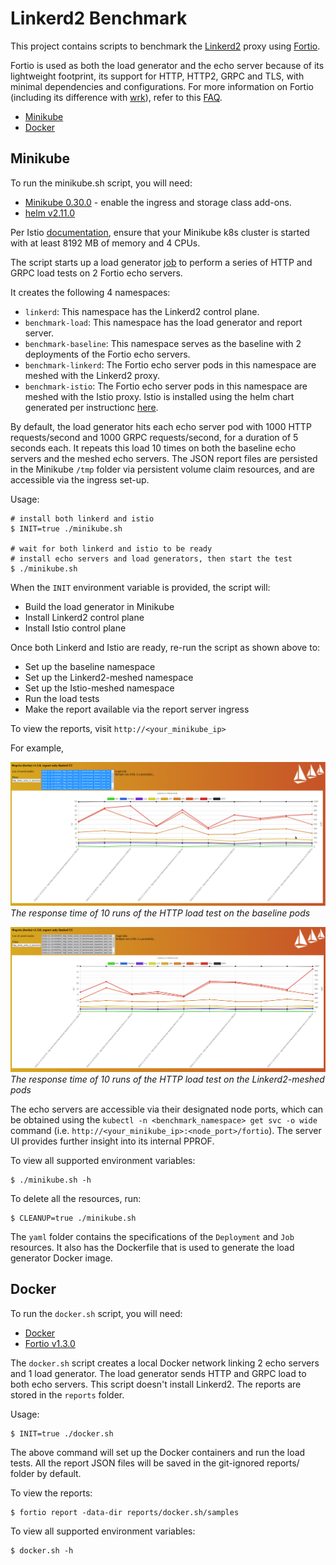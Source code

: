 # Linkerd2 Benchmark
This project contains scripts to benchmark the [Linkerd2](https://linkerd.io/) proxy using [Fortio](https://fortio.org/).

Fortio is used as both the load generator and the echo server because of its lightweight footprint, its support for HTTP, HTTP2, GRPC and TLS, with minimal dependencies and configurations. For more information on Fortio (including its difference with [wrk](https://github.com/wg/wrk)), refer to this [FAQ](https://github.com/fortio/fortio/wiki/FAQ#i-want-to-get-the-best-results-what-flags-should-i-pass).

* [Minikube](#minikube)
* [Docker](#docker)

## Minikube
To run the minikube.sh script, you will need:

* [Minikube 0.30.0](https://github.com/kubernetes/minikube/releases/tag/v0.30.0) - enable the ingress and storage class add-ons.
* [helm v2.11.0](https://github.com/helm/helm/releases/tag/v2.11.0)

Per Istio [documentation](https://istio.io/docs/setup/kubernetes/platform-setup/minikube/), ensure that your Minikube k8s cluster is started with at least 8192 MB of memory and 4 CPUs.

The script starts up a load generator [job](https://kubernetes.io/docs/concepts/workloads/controllers/jobs-run-to-completion/) to perform a series of HTTP and GRPC load tests on 2 Fortio echo servers.

It creates the following 4 namespaces:

* `linkerd`: This namespace has the Linkerd2 control plane.
* `benchmark-load`: This namespace has the load generator and report server.
* `benchmark-baseline`: This namespace serves as the baseline with 2 deployments of the Fortio echo servers.
* `benchmark-linkerd`: The Fortio echo server pods in this namespace are meshed with the Linkerd2 proxy.
* `benchmark-istio`: The Fortio echo server pods in this namespace are meshed with the Istio proxy. Istio is installed using the helm chart generated per instructionc [here](https://istio.io/docs/setup/kubernetes/helm-install/).

By default, the load generator hits each echo server pod with 1000 HTTP requests/second and 1000 GRPC requests/second, for a duration of 5 seconds each. It repeats this load 10 times on both the baseline echo servers and the meshed echo servers. The JSON report files are persisted in the Minikube `/tmp` folder via persistent volume claim resources, and are accessible via the ingress set-up.

Usage:
```
# install both linkerd and istio
$ INIT=true ./minikube.sh

# wait for both linkerd and istio to be ready
# install echo servers and load generators, then start the test
$ ./minikube.sh
```
When the `INIT` environment variable is provided, the script will:

* Build the load generator in Minikube
* Install Linkerd2 control plane
* Install Istio control plane

Once both Linkerd and Istio are ready, re-run the script as shown above to:

* Set up the baseline namespace
* Set up the Linkerd2-meshed namespace
* Set up the Istio-meshed namespace
* Run the load tests
* Make the report available via the report server ingress

To view the reports, visit `http://<your_minikube_ip>`

For example,

![Baseline Response Time](img/response_time_minikube_http_baseline.png)
_The response time of 10 runs of the HTTP load test on the baseline pods_

![Linkerd2 Response Time](img/response_time_minikube_http_linkerd2.png)
_The response time of 10 runs of the HTTP load test on the Linkerd2-meshed pods_

The echo servers are accessible via their designated node ports, which can be obtained using the `kubectl -n <benchmark_namespace> get svc -o wide` command (i.e. `http://<your_minikube_ip>:<node_port>/fortio`). The server UI provides further insight into its internal PPROF.

To view all supported environment variables:
```
$ ./minikube.sh -h
```

To delete all the resources, run:
```
$ CLEANUP=true ./minikube.sh
```

The `yaml` folder contains the specifications of the `Deployment` and `Job` resources. It also has the Dockerfile that is used to generate the load generator Docker image.

## Docker

To run the `docker.sh` script, you will need:

* [Docker](https://docs.docker.com/install/linux/docker-ce/ubuntu/)
* [Fortio v1.3.0](https://github.com/fortio/fortio)

The `docker.sh` script creates a local Docker network linking 2 echo servers and 1 load generator. The load generator sends HTTP and GRPC load to both echo servers. This script doesn't install Linkerd2. The reports are stored in the `reports` folder.


Usage:
```
$ INIT=true ./docker.sh
```
The above command will set up the Docker containers and run the load tests. All the report JSON files will be saved in the git-ignored reports/ folder by default.

To view the reports:
```
$ fortio report -data-dir reports/docker.sh/samples
```

To view all supported environment variables:
```
$ docker.sh -h
```

